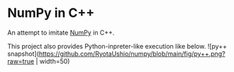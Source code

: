 # NumPy in C++

An attempt to imitate [NumPy](https://numpy.org/) in C++.

This project also provides Python-inpreter-like execution like below.
![py++ snapshot](https://github.com/RyotaUshio/numpy/blob/main/fig/py++.png?raw=true | width=50)

